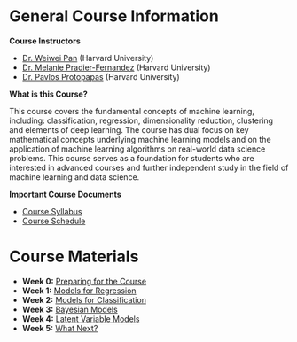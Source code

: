 
# General Course Information

**Course Instructors**

- [Dr. Weiwei Pan](https://onefishy.github.io) (Harvard University) 
- [Dr. Melanie Pradier-Fernandez](https://melaniefp.github.io) (Harvard University)
- [Dr. Pavlos Protopapas](https://iacs.seas.harvard.edu/people/pavlos-protopapas) (Harvard University)

**What is this Course?**

This course covers the fundamental concepts of machine learning, including: classification, regression, dimensionality reduction, clustering and elements of deep learning. The course has dual focus on key mathematical concepts underlying machine learning models and on the application of machine learning algorithms on real-world data science problems. This course serves as a foundation for students who are interested in advanced courses and further independent study in the field of machine learning and data science.

**Important Course Documents**

- [Course Syllabus](./syllabus.html)
- [Course Schedule](./schedule.html)


# Course Materials
- **Week 0:** [Preparing for the Course](./week0.html)
- **Week 1:** [Models for Regression](./week1.html)
- **Week 2:** [Models for Classification](./week2.html)
- **Week 3:** [Bayesian Models](./week3.html)
- **Week 4:** [Latent Variable Models](./week4.html)
- **Week 5:** [What Next?](./week5.html)


